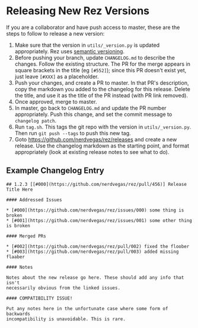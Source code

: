 # Releasing New Rez Versions

If you are a collaborator and have push access to master, these are the steps to
follow to release a new version:

1. Make sure that the version in `utils/_version.py` is updated appropriately.
   Rez uses [semantic versioning](https://semver.org/).
1. Before pushing your branch, update `CHANGELOG.md` to describe the changes. Follow
   the existing structure. The PR for the merge appears in square brackets in the
   title (eg `[#552]`); since this PR doesn't exist yet, just leave `[#XXX]` as a
   placeholder.
2. Push your changes, and create a PR to master. In that PR's description, copy
   the markdown you added to the changelog for this release. Delete the title,
   and use it as the title of the PR instead (with PR link removed).
3. Once approved, merge to master.
4. In master, go back to `CHANGELOG.md` and update the PR number appropriately.
   Push this change, and set the commit message to `changelog patch`.
5. Run `tag.sh`. This tags the git repo with the version in `utils/_version.py`.
   Then run `git push --tags` to push this new tag.
6. Goto https://github.com/nerdvegas/rez/releases and create a new release. Use
   the changelog markdown as the starting point, and format appropriately (look
   at existing release notes to see what to do).

## Example Changelog Entry

```
## 1.2.3 [[#000](https://github.com/nerdvegas/rez/pull/456)] Release Title Here

#### Addressed Issues

* [#000](https://github.com/nerdvegas/rez/issues/000) some thing is broken
* [#001](https://github.com/nerdvegas/rez/issues/001) some other thing is broken

#### Merged PRs

* [#002](https://github.com/nerdvegas/rez/pull/002) fixed the floober
* [#003](https://github.com/nerdvegas/rez/pull/003) added missing flaaber

#### Notes

Notes about the new release go here. These should add any info that isn't
necessarily obvious from the linked issues.

#### COMPATIBILITY ISSUE!

Put any notes here in the unfortunate case where some form of backwards
incompatibility is unavoidable. This is rare.
```
